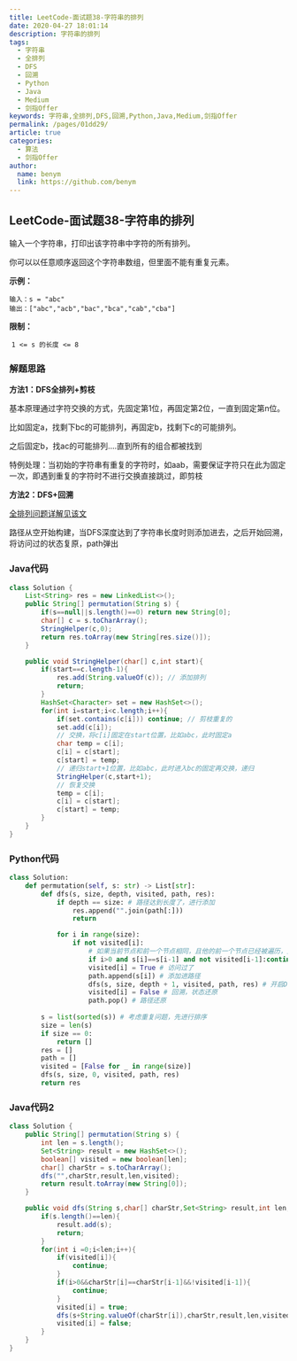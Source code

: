 ```yaml
---
title: LeetCode-面试题38-字符串的排列
date: 2020-04-27 18:01:14
description: 字符串的排列
tags: 
  - 字符串
  - 全排列
  - DFS
  - 回溯
  - Python
  - Java
  - Medium
  - 剑指Offer
keywords: 字符串,全排列,DFS,回溯,Python,Java,Medium,剑指Offer
permalink: /pages/01dd29/
article: true
categories: 
  - 算法
  - 剑指Offer
author: 
  name: benym
  link: https://github.com/benym
---
```


## LeetCode-面试题38-字符串的排列 

输入一个字符串，打印出该字符串中字符的所有排列。

你可以以任意顺序返回这个字符串数组，但里面不能有重复元素。

 <!--more-->

**示例：**

```
输入：s = "abc"
输出：["abc","acb","bac","bca","cab","cba"]
```

**限制：**

​	`1 <= s 的长度 <= 8`

### 解题思路

**方法1：DFS全排列+剪枝**

基本原理通过字符交换的方式，先固定第1位，再固定第2位，一直到固定第n位。

比如固定a，找剩下bc的可能排列，再固定b，找剩下c的可能排列。

之后固定b，找ac的可能排列....直到所有的组合都被找到

特例处理：当初始的字符串有重复的字符时，如aab，需要保证字符只在此为固定一次，即遇到重复的字符时不进行交换直接跳过，即剪枝

**方法2：DFS+回溯**

[全排列问题详解见该文](https://leetcode-cn.com/problems/permutations/solution/hui-su-suan-fa-python-dai-ma-java-dai-ma-by-liweiw/)

路径从空开始构建，当DFS深度达到了字符串长度时则添加进去，之后开始回溯，将访问过的状态复原，path弹出

### Java代码

```java
class Solution {
    List<String> res = new LinkedList<>();
    public String[] permutation(String s) {
        if(s==null||s.length()==0) return new String[0];
        char[] c = s.toCharArray(); 
        StringHelper(c,0);
        return res.toArray(new String[res.size()]);
    }

    public void StringHelper(char[] c,int start){
        if(start==c.length-1){
            res.add(String.valueOf(c)); // 添加排列
            return;
        }
        HashSet<Character> set = new HashSet<>();
        for(int i=start;i<c.length;i++){
            if(set.contains(c[i])) continue; // 剪枝重复的
            set.add(c[i]);
            // 交换，将c[i]固定在start位置，比如abc，此时固定a
            char temp = c[i];
            c[i] = c[start];
            c[start] = temp;
            // 递归start+1位置，比如abc，此时进入bc的固定再交换，递归
            StringHelper(c,start+1);
            // 恢复交换
            temp = c[i];
            c[i] = c[start];
            c[start] = temp;
        }
    }
}
```

### Python代码

```python
class Solution:
    def permutation(self, s: str) -> List[str]:
        def dfs(s, size, depth, visited, path, res):
            if depth == size: # 路径达到长度了，进行添加
                res.append("".join(path[:]))
                return

            for i in range(size):
                if not visited[i]:
                    # 如果当前节点和前一个节点相同，且他的前一个节点已经被遍历，则跳过
                    if i>0 and s[i]==s[i-1] and not visited[i-1]:continue
                    visited[i] = True # 访问过了
                    path.append(s[i]) # 添加进路径
                    dfs(s, size, depth + 1, visited, path, res) # 开启DFS
                    visited[i] = False # 回溯，状态还原
                    path.pop() # 路径还原
                
        s = list(sorted(s)) # 考虑重复问题，先进行排序
        size = len(s)
        if size == 0:
            return []
        res = []
        path = []
        visited = [False for _ in range(size)]
        dfs(s, size, 0, visited, path, res)
        return res
```

### Java代码2

```java
class Solution {
    public String[] permutation(String s) {
        int len = s.length();
        Set<String> result = new HashSet<>();
        boolean[] visited = new boolean[len];
        char[] charStr = s.toCharArray();
        dfs("",charStr,result,len,visited);
        return result.toArray(new String[0]);
    }

    public void dfs(String s,char[] charStr,Set<String> result,int len,boolean[] visited){
        if(s.length()==len){
            result.add(s);
            return;
        }
        for(int i =0;i<len;i++){
            if(visited[i]){
                continue;
            }
            if(i>0&&charStr[i]==charStr[i-1]&&!visited[i-1]){
                continue;
            }
            visited[i] = true;
            dfs(s+String.valueOf(charStr[i]),charStr,result,len,visited);
            visited[i] = false;
        }
    }
}
```
